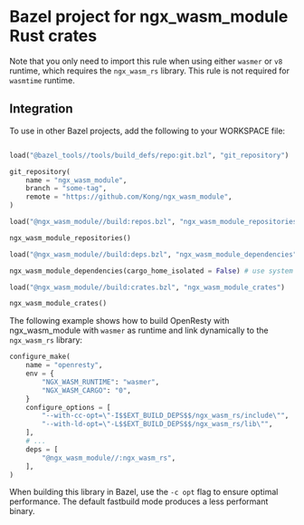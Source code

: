 # Bazel project for ngx_wasm_module Rust crates

Note that you only need to import this rule when using either `wasmer` or `v8` runtime, which
requires the `ngx_wasm_rs` library. This rule is not required for `wasmtime` runtime.

## Integration

To use in other Bazel projects, add the following to your WORKSPACE file:

```python

load("@bazel_tools//tools/build_defs/repo:git.bzl", "git_repository")

git_repository(
    name = "ngx_wasm_module",
    branch = "some-tag",
    remote = "https://github.com/Kong/ngx_wasm_module",
)

load("@ngx_wasm_module//build:repos.bzl", "ngx_wasm_module_repositories")

ngx_wasm_module_repositories()

load("@ngx_wasm_module//build:deps.bzl", "ngx_wasm_module_dependencies")

ngx_wasm_module_dependencies(cargo_home_isolated = False) # use system `$CARGO_HOME` to speed up builds

load("@ngx_wasm_module//build:crates.bzl", "ngx_wasm_module_crates")

ngx_wasm_module_crates()

```

The following example shows how to build OpenResty with ngx_wasm_module with `wasmer` as runtime and link dynamically
to the `ngx_wasm_rs` library:

```python
configure_make(
    name = "openresty",
    env = {
        "NGX_WASM_RUNTIME": "wasmer",
        "NGX_WASM_CARGO": "0",
    }
    configure_options = [
        "--with-cc-opt=\"-I$$EXT_BUILD_DEPS$$/ngx_wasm_rs/include\"",
        "--with-ld-opt=\"-L$$EXT_BUILD_DEPS$$/ngx_wasm_rs/lib\"",
    ],
    # ...
    deps = [
        "@ngx_wasm_module//:ngx_wasm_rs",
    ],
)
```

When building this library in Bazel, use the `-c opt` flag to ensure optimal performance. The default fastbuild mode produces a less performant binary.
